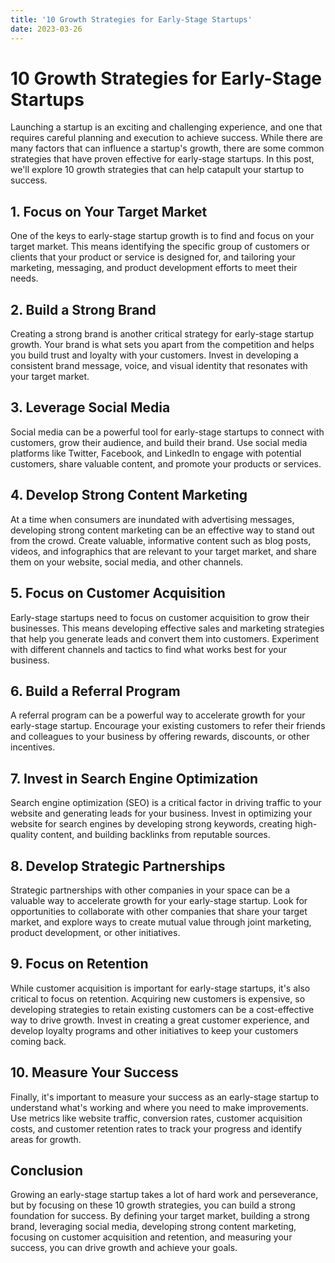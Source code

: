 ```yaml
---
title: '10 Growth Strategies for Early-Stage Startups'
date: 2023-03-26
---
```


# 10 Growth Strategies for Early-Stage Startups

Launching a startup is an exciting and challenging experience, and one that requires careful planning and execution to achieve success. While there are many factors that can influence a startup's growth, there are some common strategies that have proven effective for early-stage startups. In this post, we'll explore 10 growth strategies that can help catapult your startup to success.

## 1. Focus on Your Target Market

One of the keys to early-stage startup growth is to find and focus on your target market. This means identifying the specific group of customers or clients that your product or service is designed for, and tailoring your marketing, messaging, and product development efforts to meet their needs.

## 2. Build a Strong Brand

Creating a strong brand is another critical strategy for early-stage startup growth. Your brand is what sets you apart from the competition and helps you build trust and loyalty with your customers. Invest in developing a consistent brand message, voice, and visual identity that resonates with your target market.

## 3. Leverage Social Media

Social media can be a powerful tool for early-stage startups to connect with customers, grow their audience, and build their brand. Use social media platforms like Twitter, Facebook, and LinkedIn to engage with potential customers, share valuable content, and promote your products or services.

## 4. Develop Strong Content Marketing

At a time when consumers are inundated with advertising messages, developing strong content marketing can be an effective way to stand out from the crowd. Create valuable, informative content such as blog posts, videos, and infographics that are relevant to your target market, and share them on your website, social media, and other channels.

## 5. Focus on Customer Acquisition

Early-stage startups need to focus on customer acquisition to grow their businesses. This means developing effective sales and marketing strategies that help you generate leads and convert them into customers. Experiment with different channels and tactics to find what works best for your business.

## 6. Build a Referral Program

A referral program can be a powerful way to accelerate growth for your early-stage startup. Encourage your existing customers to refer their friends and colleagues to your business by offering rewards, discounts, or other incentives.

## 7. Invest in Search Engine Optimization

Search engine optimization (SEO) is a critical factor in driving traffic to your website and generating leads for your business. Invest in optimizing your website for search engines by developing strong keywords, creating high-quality content, and building backlinks from reputable sources.

## 8. Develop Strategic Partnerships

Strategic partnerships with other companies in your space can be a valuable way to accelerate growth for your early-stage startup. Look for opportunities to collaborate with other companies that share your target market, and explore ways to create mutual value through joint marketing, product development, or other initiatives.

## 9. Focus on Retention

While customer acquisition is important for early-stage startups, it's also critical to focus on retention. Acquiring new customers is expensive, so developing strategies to retain existing customers can be a cost-effective way to drive growth. Invest in creating a great customer experience, and develop loyalty programs and other initiatives to keep your customers coming back.

## 10. Measure Your Success

Finally, it's important to measure your success as an early-stage startup to understand what's working and where you need to make improvements. Use metrics like website traffic, conversion rates, customer acquisition costs, and customer retention rates to track your progress and identify areas for growth.

## Conclusion

Growing an early-stage startup takes a lot of hard work and perseverance, but by focusing on these 10 growth strategies, you can build a strong foundation for success. By defining your target market, building a strong brand, leveraging social media, developing strong content marketing, focusing on customer acquisition and retention, and measuring your success, you can drive growth and achieve your goals.

